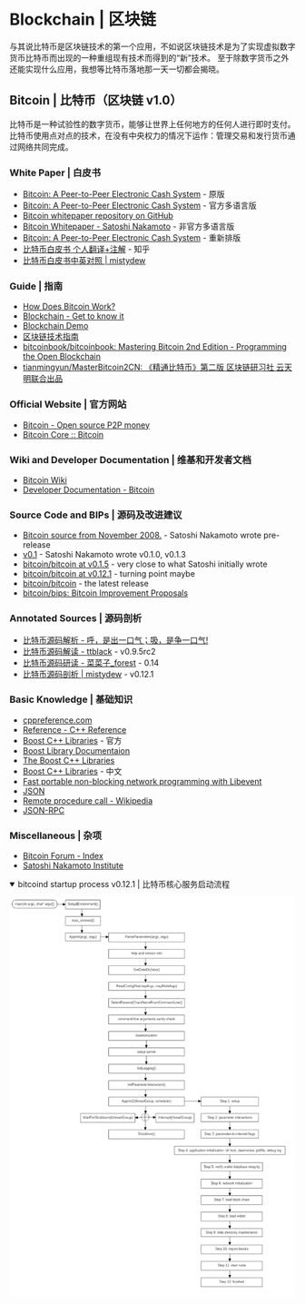 # Blockchain | 区块链

与其说比特币是区块链技术的第一个应用，不如说区块链技术是为了实现虚拟数字货币比特币而出现的一种重组现有技术而得到的“新”技术。
至于除数字货币之外还能实现什么应用，我想等比特币落地那一天一切都会揭晓。

## Bitcoin | 比特币（区块链 v1.0）

比特币是一种试验性的数字货币，能够让世界上任何地方的任何人进行即时支付。
比特币使用点对点的技术，在没有中央权力的情况下运作：管理交易和发行货币通过网络共同完成。

### White Paper | 白皮书

* [Bitcoin: A Peer-to-Peer Electronic Cash System](https://bitcoin.org/bitcoin.pdf) - 原版
* [Bitcoin: A Peer-to-Peer Electronic Cash System](https://bitcoin.org/en/bitcoin-paper) - 官方多语言版
* [Bitcoin whitepaper repository on GitHub](https://github.com/wbnns/bitcoinwhitepaper)
* [Bitcoin Whitepaper - Satoshi Nakamoto](http://satoshinakamoto.me/whitepaper) - 非官方多语言版
* [Bitcoin: A Peer-to-Peer Electronic Cash System](https://git.dhimmel.com/bitcoin-whitepaper) - 重新排版
* [比特币白皮书 个人翻译+注解](https://zhuanlan.zhihu.com/p/25039679) - 知乎
* [比特币白皮书中英对照 \| mistydew](https://mistydew.github.io/blog/2018/04/Bitcoin-A-Peer-to-Peer-Electronic-Cash-System.html)

### Guide | 指南

* [How Does Bitcoin Work?](https://learnmeabitcoin.com)
* [Blockchain - Get to know it](https://blockchainhandbook.io)
* [Blockchain Demo](https://anders.com/blockchain)
* [区块链技术指南](https://yeasy.gitbooks.io/blockchain_guide/content)
* [bitcoinbook/bitcoinbook: Mastering Bitcoin 2nd Edition - Programming the Open Blockchain](https://github.com/bitcoinbook/bitcoinbook)
* [tianmingyun/MasterBitcoin2CN: 《精通比特币》第二版 区块链研习社 云天明联合出品](https://github.com/tianmingyun/MasterBitcoin2CN)

### Official Website | 官方网站

* [Bitcoin - Open source P2P money](https://bitcoin.org/en)
* [Bitcoin Core :: Bitcoin](https://bitcoincore.org)

### Wiki and Developer Documentation | 维基和开发者文档

* [Bitcoin Wiki](https://en.bitcoin.it/wiki/Main_Page)
* [Developer Documentation - Bitcoin](https://bitcoin.org/en/developer-documentation)

### Source Code and BIPs | 源码及改进建议

* [Bitcoin source from November 2008.](https://bitcointalk.org/index.php?topic=382374.0) - Satoshi Nakamoto wrote pre-release
* [v0.1](https://bitcointalk.org/index.php?topic=68121.0) - Satoshi Nakamoto wrote v0.1.0, v0.1.3
* [bitcoin/bitcoin at v0.1.5](https://github.com/bitcoin/bitcoin/tree/v0.1.5) - very close to what Satoshi initially wrote
* [bitcoin/bitcoin at v0.12.1](https://github.com/bitcoin/bitcoin/tree/v0.12.1) - turning point maybe
* [bitcoin/bitcoin](https://github.com/bitcoin/bitcoin) - the latest release
* [bitcoin/bips: Bitcoin Improvement Proposals](https://github.com/bitcoin/bips)

### Annotated Sources | 源码剖析

* [比特币源码解析 - 呼，是出一口气；吸，是争一口气!](https://blog.csdn.net/pure_lady/article/category/7131199/2)
* [比特币源码解读 - ttblack](https://www.jianshu.com/u/ef215107c407) - v0.9.5rc2
* [比特币源码研读 - 菜菜子_forest](https://www.jianshu.com/u/30081a05cf95) - 0.14
* [比特币源码剖析 \| mistydew](https://mistydew.github.io/blog/2018/05/bitcoin-source-anatomy-00.html) - v0.12.1

### Basic Knowledge | 基础知识

* [cppreference.com](https://en.cppreference.com/w)
* [Reference - C++ Reference](http://www.cplusplus.com/reference)
* [Boost C++ Libraries](https://www.boost.org) - 官方
* [Boost Library Documentaion](https://www.boost.org/doc/libs)
* [The Boost C++ Libraries](https://theboostcpplibraries.com)
* [Boost C++ Libraries](http://boost.ez2learn.com) - 中文
* [Fast portable non-blocking network programming with Libevent](http://www.wangafu.net/~nickm/libevent-book)
* [JSON](http://www.json.org)
* [Remote procedure call - Wikipedia](https://en.wikipedia.org/wiki/Remote_procedure_call)
* [JSON-RPC](https://www.jsonrpc.org)

### Miscellaneous | 杂项

* [Bitcoin Forum - Index](https://bitcointalk.org)
* [Satoshi Nakamoto Institute](https://nakamotoinstitute.org)

<details open>
<summary>bitcoind startup process v0.12.1 | 比特币核心服务启动流程</summary>

![bitcoind-stratup](/images/bitcoind-startup-v0.12.1.png)
</details>
